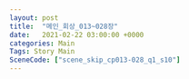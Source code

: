 ```yaml
---
layout: post
title:  "메인_회상_013~028장"
date:   2021-02-22 03:00:00 +0000
categories: Main
Tags: Story Main
SceneCode: ["scene_skip_cp013-028_q1_s10"]
---
```

